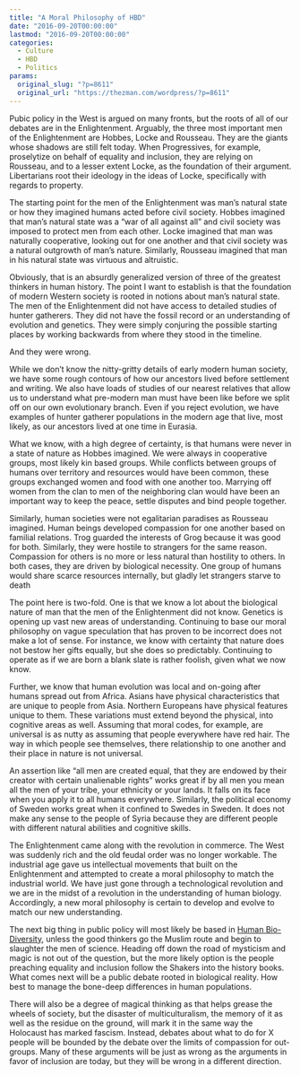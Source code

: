 ```yaml
---
title: "A Moral Philosophy of HBD"
date: "2016-09-20T00:00:00"
lastmod: "2016-09-20T00:00:00"
categories:
  - Culture
  - HBD
  - Politics
params:
  original_slug: "?p=8611"
  original_url: "https://thezman.com/wordpress/?p=8611"
---
```


Pubic policy in the West is argued on many fronts, but the roots of all
of our debates are in the Enlightenment. Arguably, the three most
important men of the Enlightenment are Hobbes, Locke and Rousseau. They
are the giants whose shadows are still felt today. When Progressives,
for example, proselytize on behalf of equality and inclusion, they are
relying on Rousseau, and to a lesser extent Locke, as the foundation of
their argument. Libertarians root their ideology in the ideas of Locke,
specifically with regards to property.

The starting point for the men of the Enlightenment was man’s natural
state or how they imagined humans acted before civil society. Hobbes
imagined that man’s natural state was a “war of all against all” and
civil society was imposed to protect men from each other. Locke imagined
that man was naturally cooperative, looking out for one another and that
civil society was a natural outgrowth of man’s nature. Similarly,
Rousseau imagined that man in his natural state was virtuous and
altruistic.

Obviously, that is an absurdly generalized version of three of the
greatest thinkers in human history. The point I want to establish is
that the foundation of modern Western society is rooted in notions about
man’s natural state. The men of the Enlightenment did not have access to
detailed studies of hunter gatherers. They did not have the fossil
record or an understanding of evolution and genetics. They were simply
conjuring the possible starting places by working backwards from where
they stood in the timeline.

And they were wrong.

While we don’t know the nitty-gritty details of early modern human
society, we have some rough contours of how our ancestors lived before
settlement and writing. We also have loads of studies of our nearest
relatives that allow us to understand what pre-modern man must have been
like before we split off on our own evolutionary branch. Even if you
reject evolution, we have examples of hunter gatherer populations in the
modern age that live, most likely, as our ancestors lived at one time in
Eurasia.

What we know, with a high degree of certainty, is that humans were never
in a state of nature as Hobbes imagined. We were always in cooperative
groups, most likely kin based groups. While conflicts between groups of
humans over territory and resources would have been common, these groups
exchanged women and food with one another too. Marrying off women from
the clan to men of the neighboring clan would have been an important way
to keep the peace, settle disputes and bind people together.

Similarly, human societies were not egalitarian paradises as Rousseau
imagined. Human beings developed compassion for one another based on
familial relations. Trog guarded the interests of Grog because it was
good for both. Similarly, they were hostile to strangers for the same
reason. Compassion for others is no more or less natural than hostility
to others. In both cases, they are driven by biological necessity. One
group of humans would share scarce resources internally, but gladly let
strangers starve to death

The point here is two-fold. One is that we know a lot about the
biological nature of man that the men of the Enlightenment did not know.
Genetics is opening up vast new areas of understanding. Continuing to
base our moral philosophy on vague speculation that has proven to be
incorrect does not make a lot of sense. For instance, we know with
certainty that nature does not bestow her gifts equally, but she does so
predictably. Continuing to operate as if we are born a blank slate is
rather foolish, given what we now know.

Further, we know that human evolution was local and on-going after
humans spread out from Africa. Asians have physical characteristics that
are unique to people from Asia. Northern Europeans have physical
features unique to them. These variations must extend beyond the
physical, into cognitive areas as well. Assuming that moral codes, for
example, are universal is as nutty as assuming that people everywhere
have red hair. The way in which people see themselves, there
relationship to one another and their place in nature is not universal.

An assertion like “all men are created equal, that they are endowed by
their creator with certain unalienable rights” works great if by all men
you mean all the men of your tribe, your ethnicity or your lands. It
falls on its face when you apply it to all humans everywhere. Similarly,
the political economy of Sweden works great when it confined to Swedes
in Sweden. It does not make any sense to the people of Syria because
they are different people with different natural abilities and cognitive
skills.

The Enlightenment came along with the revolution in commerce. The West
was suddenly rich and the old feudal order was no longer workable. The
industrial age gave us intellectual movements that built on the
Enlightenment and attempted to create a moral philosophy to match the
industrial world. We have just gone through a technological revolution
and we are in the midst of a revolution in the understanding of human
biology. Accordingly, a new moral philosophy is certain to develop and
evolve to match our new understanding.

The next big thing in public policy will most likely be based in
<a href="http://www.humanbiologicaldiversity.com/" target="_blank">Human
Bio-Diversity</a>, unless the good thinkers go the Muslim route and
begin to slaughter the men of science. Heading off down the road of
mysticism and magic is not out of the question, but the more likely
option is the people preaching equality and inclusion follow the Shakers
into the history books. What comes next will be a public debate rooted
in biological reality. How best to manage the bone-deep differences in
human populations.

There will also be a degree of magical thinking as that helps grease the
wheels of society, but the disaster of multiculturalism, the memory of
it as well as the residue on the ground, will mark it in the same way
the Holocaust has marked fascism. Instead, debates about what to do for
X people will be bounded by the debate over the limits of compassion for
out-groups. Many of these arguments will be just as wrong as the
arguments in favor of inclusion are today, but they will be wrong in a
different direction.
